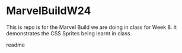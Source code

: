 # MarvelBuildW24
This is repo is for the Marvel Build we are doing in class for Week 8. It demonstrates the CSS Sprites being learnt in class.

<snippet>
  <content><![CDATA[
# ${1:Project Name}
TODO: Write a project description
## Installation
No installation is required.
## Usage
Open the index file in the browser of your choice.
## Contributing
1. Fork it!
2. Create your feature branch: `git checkout -b my-new-feature`
3. Commit your changes: `git commit -am 'Add some feature'`
4. Push to the branch: `git push origin my-new-feature`
5. Submit a pull request :D
## History
TODO: Write history
## Credits
Sashoye Maxwell
## License
MIT-See license file for more information.
]]></content>
  <tabTrigger>readme</tabTrigger>
</snippet>